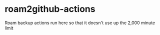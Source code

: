 # roam2github-actions
Roam backup actions run here so that it doesn't use up the 2,000 minute limit
